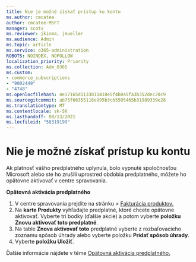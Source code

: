 ```yaml
---
title: Nie je možné získať prístup ku kontu
ms.author: cmcatee
author: cmcatee-MSFT
manager: scotv
ms.reviewer: jkinma, jmueller
ms.audience: Admin
ms.topic: article
ms.service: o365-administration
ROBOTS: NOINDEX, NOFOLLOW
localization_priority: Priority
ms.collection: Adm_O365
ms.custom:
- commerce_subscriptions
- "9002449"
- "4748"
ms.openlocfilehash: 4e17165d1133811418e5f4b0a5fa3b352dec20c9
ms.sourcegitcommit: ab75f66355116e995b3cb5505465b31989339e28
ms.translationtype: MT
ms.contentlocale: sk-SK
ms.lasthandoff: 08/13/2021
ms.locfileid: "58319199"
---
```

# <a name="unable-to-access-my-account"></a>Nie je možné získať prístup ku kontu

Ak platnosť vášho predplatného uplynula, bolo vypnuté spoločnosťou Microsoft alebo ste ho zrušili uprostred obdobia predplatného, môžete ho opätovne aktivovať v centre spravovania.

**Opätovná aktivácia predplatného**

1. V centre spravovania prejdite na stránku  >  [Fakturácia produktov.](https://go.microsoft.com/fwlink/p/?linkid=842054)
2. Na **karte Produkty** vyhľadajte predplatné, ktoré chcete opätovne aktivovať. Vyberte tri bodky (ďalšie akcie) a potom vyberte **položku Znovu aktivovať toto predplatné**.
3. Na table **Znova aktivovať toto** predplatné vyberte z rozbaľovacieho zoznamu spôsob úhrady alebo vyberte položku **Pridať spôsob úhrady**.
4. Vyberte **položku Uložiť**.

Ďalšie informácie nájdete v téme [Opätovná aktivácia predplatného.](https://docs.microsoft.com/microsoft-365/commerce/subscriptions/reactivate-your-subscription)